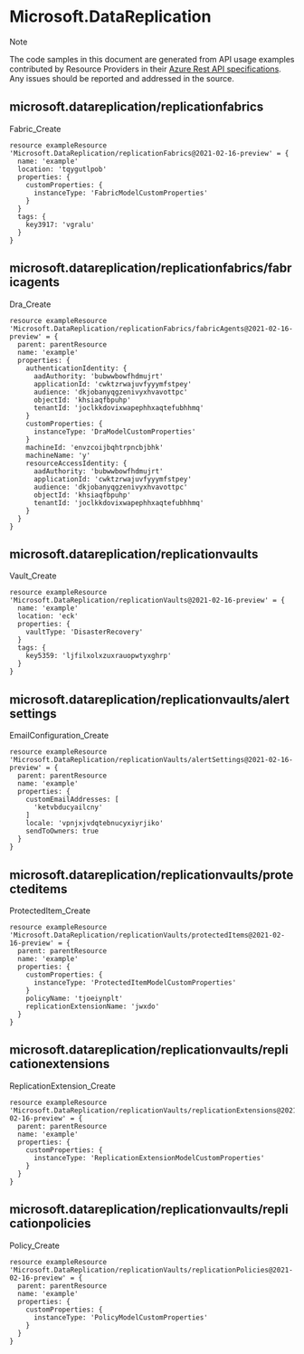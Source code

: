 # Microsoft.DataReplication
  
> [!NOTE]
> The code samples in this document are generated from API usage examples contributed by Resource Providers in their [Azure Rest API specifications](https://github.com/Azure/azure-rest-api-specs). Any issues should be reported and addressed in the source.


## microsoft.datareplication/replicationfabrics

Fabric_Create
```bicep
resource exampleResource 'Microsoft.DataReplication/replicationFabrics@2021-02-16-preview' = {
  name: 'example'
  location: 'tqygutlpob'
  properties: {
    customProperties: {
      instanceType: 'FabricModelCustomProperties'
    }
  }
  tags: {
    key3917: 'vgralu'
  }
}
```

## microsoft.datareplication/replicationfabrics/fabricagents

Dra_Create
```bicep
resource exampleResource 'Microsoft.DataReplication/replicationFabrics/fabricAgents@2021-02-16-preview' = {
  parent: parentResource 
  name: 'example'
  properties: {
    authenticationIdentity: {
      aadAuthority: 'bubwwbowfhdmujrt'
      applicationId: 'cwktzrwajuvfyyymfstpey'
      audience: 'dkjobanyqgzenivyxhvavottpc'
      objectId: 'khsiaqfbpuhp'
      tenantId: 'joclkkdovixwapephhxaqtefubhhmq'
    }
    customProperties: {
      instanceType: 'DraModelCustomProperties'
    }
    machineId: 'envzcoijbqhtrpncbjbhk'
    machineName: 'y'
    resourceAccessIdentity: {
      aadAuthority: 'bubwwbowfhdmujrt'
      applicationId: 'cwktzrwajuvfyyymfstpey'
      audience: 'dkjobanyqgzenivyxhvavottpc'
      objectId: 'khsiaqfbpuhp'
      tenantId: 'joclkkdovixwapephhxaqtefubhhmq'
    }
  }
}
```

## microsoft.datareplication/replicationvaults

Vault_Create
```bicep
resource exampleResource 'Microsoft.DataReplication/replicationVaults@2021-02-16-preview' = {
  name: 'example'
  location: 'eck'
  properties: {
    vaultType: 'DisasterRecovery'
  }
  tags: {
    key5359: 'ljfilxolxzuxrauopwtyxghrp'
  }
}
```

## microsoft.datareplication/replicationvaults/alertsettings

EmailConfiguration_Create
```bicep
resource exampleResource 'Microsoft.DataReplication/replicationVaults/alertSettings@2021-02-16-preview' = {
  parent: parentResource 
  name: 'example'
  properties: {
    customEmailAddresses: [
      'ketvbducyailcny'
    ]
    locale: 'vpnjxjvdqtebnucyxiyrjiko'
    sendToOwners: true
  }
}
```

## microsoft.datareplication/replicationvaults/protecteditems

ProtectedItem_Create
```bicep
resource exampleResource 'Microsoft.DataReplication/replicationVaults/protectedItems@2021-02-16-preview' = {
  parent: parentResource 
  name: 'example'
  properties: {
    customProperties: {
      instanceType: 'ProtectedItemModelCustomProperties'
    }
    policyName: 'tjoeiynplt'
    replicationExtensionName: 'jwxdo'
  }
}
```

## microsoft.datareplication/replicationvaults/replicationextensions

ReplicationExtension_Create
```bicep
resource exampleResource 'Microsoft.DataReplication/replicationVaults/replicationExtensions@2021-02-16-preview' = {
  parent: parentResource 
  name: 'example'
  properties: {
    customProperties: {
      instanceType: 'ReplicationExtensionModelCustomProperties'
    }
  }
}
```

## microsoft.datareplication/replicationvaults/replicationpolicies

Policy_Create
```bicep
resource exampleResource 'Microsoft.DataReplication/replicationVaults/replicationPolicies@2021-02-16-preview' = {
  parent: parentResource 
  name: 'example'
  properties: {
    customProperties: {
      instanceType: 'PolicyModelCustomProperties'
    }
  }
}
```
